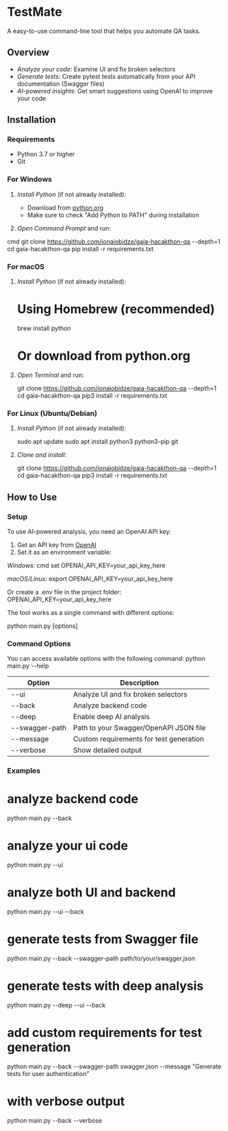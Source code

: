 # TestMate

A easy-to-use command-line tool that helps you automate QA tasks.

## Overview

- *Analyze your code*: Examine UI and fix broken selectors
- *Generate tests*: Create pytest tests automatically from your API documentation (Swagger files)
- *AI-powered insights*: Get smart suggestions using OpenAI to improve your code

## Installation

### Requirements
- Python 3.7 or higher
- Git

### For Windows

1. *Install Python* (if not already installed):
   - Download from [python.org](https://python.org/downloads/)
   - Make sure to check "Add Python to PATH" during installation

2. *Open Command Prompt* and run:
   
cmd
   git clone https://github.com/ionaiobidze/gaia-hacakthon-qa --depth=1
   cd gaia-hacakthon-qa
   pip install -r requirements.txt
   

### For macOS

1. *Install Python* (if not already installed):
   
   # Using Homebrew (recommended)
   brew install python
   # Or download from python.org
   

2. *Open Terminal* and run:
   
   git clone https://github.com/ionaiobidze/gaia-hacakthon-qa --depth=1
   cd gaia-hacakthon-qa
   pip3 install -r requirements.txt
   

### For Linux (Ubuntu/Debian)

1. *Install Python* (if not already installed):
   
   sudo apt update
   sudo apt install python3 python3-pip git
   

2. *Clone and install*:
   
   git clone https://github.com/ionaiobidze/gaia-hacakthon-qa --depth=1
   cd gaia-hacakthon-qa
   pip3 install -r requirements.txt
   

## How to Use

### Setup

To use AI-powered analysis, you need an OpenAI API key:

1. Get an API key from [OpenAI](https://platform.openai.com/api-keys)
2. Set it as an environment variable:

*Windows:*
cmd
set OPENAI_API_KEY=your_api_key_here

*macOS/Linux:*
export OPENAI_API_KEY=your_api_key_here

Or create a .env file in the project folder:
OPENAI_API_KEY=your_api_key_here

The tool works as a single command with different options:

python main.py [options]

### Command Options

You can access available options with the following command:
python main.py --help

| Option | Description |
|--------|-------------|
| --ui | Analyze UI and fix broken selectors |
| --back | Analyze backend code |
| --deep | Enable deep AI analysis |
| --swagger-path | Path to your Swagger/OpenAPI JSON file |
| --message | Custom requirements for test generation |
| --verbose | Show detailed output |

### Examples

# analyze backend code
python main.py --back
# analyze your ui code
python main.py --ui
# analyze both UI and backend
python main.py --ui --back
# generate tests from Swagger file
python main.py --back --swagger-path path/to/your/swagger.json
# generate tests with deep analysis
python main.py --deep --ui --back
# add custom requirements for test generation
python main.py --back --swagger-path swagger.json --message "Generate tests for user authentication"
# with verbose output
python main.py --back --verbose
